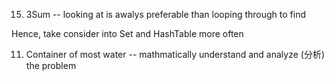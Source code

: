 15. 3Sum -- looking at is awalys preferable than looping through to find

Hence, take consider into Set and HashTable more often

11. Container of most water -- mathmatically understand and analyze (分析) the problem
